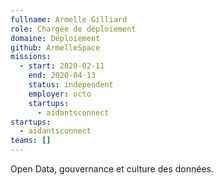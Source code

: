 ```yaml
---
fullname: Armelle Gilliard
role: Chargée de déploiement
domaine: Déploiement
github: ArmelleSpace
missions:
  - start: 2020-02-11
    end: 2020-04-13
    status: independent
    employer: octo
    startups:
      - aidantsconnect
startups:
  - aidantsconnect
teams: []
---
```

Open Data, gouvernance et culture des données.